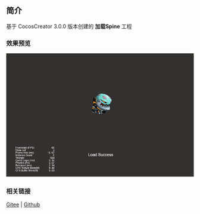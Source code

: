 ## 简介

基于 CocosCreator 3.0.0 版本创建的 **加载Spine** 工程

### 效果预览
![image](../../gif/202203/2022030221.gif)

### 相关链接
[Gitee](https://gitee.com/mirrors_cocos-creator/test-cases-3d/tree/v3.0/assets/cases/spine) | [Github](https://github.com/cocos-creator/test-cases-3d/tree/v3.0/assets/cases/spine)